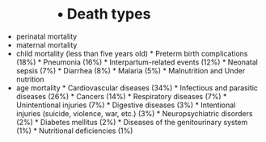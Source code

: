 #       • Death types

* perinatal mortality
* maternal mortality
* child mortality (less than five years old)
	   * Preterm birth complications (18%)
	   * Pneumonia (16%)
	   * Interpartum-related events (12%)
	   * Neonatal sepsis (7%)
	   * Diarrhea (8%)
	   * Malaria (5%)
	   * Malnutrition and Under nutrition
* age mortality
	   * Cardiovascular diseases (34%)
	   * Infectious and parasitic diseases (26%)
	   * Cancers (14%)
	   * Respiratory diseases (7%)
	   * Unintentional injuries (7%)
	   * Digestive diseases (3%)
	   * Intentional injuries (suicide, violence, war, etc.) (3%)
	   * Neuropsychiatric disorders (2%)
	   * Diabetes mellitus (2%)
	   * Diseases of the genitourinary system (1%)
	   * Nutritional deficiencies (1%)
